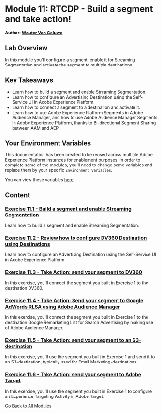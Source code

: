 # Module 11: RTCDP - Build a segment and take action!

**Author: [Wouter Van Geluwe](https://www.linkedin.com/in/woutervangeluwe/)**

## Lab Overview

In this module you'll configure a segment, enable it for Streaming Segmentation and activate the segment to multiple destinations.

## Key Takeaways

* Learn how to build a segment and enable Streaming Segmentation.
* Learn how to configure an Advertising Destination using the Self-Service UI in Adobe Experience Platform.
* Learn how to connect a segment to a destination and activate it.
* Learn how to use Adobe Experience Platform Segments in Adobe Audience Manager, and how to use Adobe Audience Manager Segments in Adobe Experience Platform, thanks to Bi-directional Segment Sharing between AAM and AEP.

## Your Environment Variables

This documentation has been created to be reused across multiple Adobe Experience Platform instances for enablement purposes.
In order to complete some of the modules, you'll need to change some variables and replace them by your specific ``Environment Variables``.

You can view these variables [here](../../environment.md).

## Content

### [Exercise 11.1 - Build a segment and enable Streaming Segmentation](./ex1.md)

Learn how to build a segment and enable Streaming Segmentation.

### [Exercise 11.2 - Review how to configure DV360 Destination using Destinations](./ex2.md)

Learn how to configure an Advertising Destination using the Self-Service UI in Adobe Experience Platform.

### [Exercise 11.3 - Take Action: send your segment to DV360](./ex3.md)

In this exercise, you'll connect the segment you built in Exercise 1 to the destination DV360.

### [Exercise 11.4 - Take Action: Send your segment to Google AdWords RLSA using Adobe Audience Manager](./ex4.md)

In this exercise, you'll connect the segment you built in Exercise 1 to the destination Google Remarketing List for Search Advertising by making use of Adobe Audience Manager.

### [Exercise 11.5 - Take Action: send your segment to an S3-destination](./ex5.md)

In this exercise, you'll use the segment you built in Exercise 1 and send it to an S3-destination, typically used for Email Marketing-destinations.

### [Exercise 11.6 - Take Action: send your segment to Adobe Target](./ex6.md)

In this exercise, you'll use the segment you built in Exercise 1 to configure an Experience Targeting Activity in Adobe Target.

[Go Back to All Modules](../../README.md)
